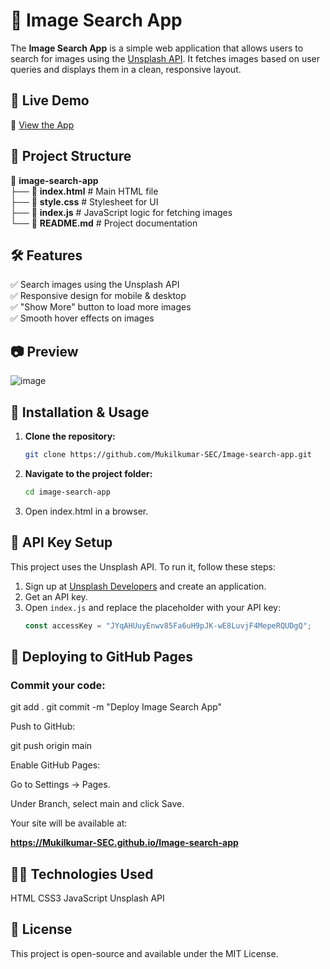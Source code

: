 # 📸 Image Search App

The **Image Search App** is a simple web application that allows users to search for images using the [Unsplash API](https://unsplash.com/developers). It fetches images based on user queries and displays them in a clean, responsive layout.

## 🚀 Live Demo
🔗 [View the App](https://Mukilkumar-SEC.github.io/Image-search-app)

## 📂 Project Structure

📂 **image-search-app**  
├── 📄 **index.html** # Main HTML file  
├── 🎨 **style.css** # Stylesheet for UI  
├── 📜 **index.js** # JavaScript logic for fetching images  
└── 📖 **README.md** # Project documentation  



## 🛠 Features
✅ Search images using the Unsplash API  
✅ Responsive design for mobile & desktop  
✅ "Show More" button to load more images  
✅ Smooth hover effects on images  

## 📷 Preview
![image](https://github.com/user-attachments/assets/4cc932bd-8aa7-42ad-a386-58f30563c6b7)


## 🔧 Installation & Usage
1. **Clone the repository:**
   ```sh
   git clone https://github.com/Mukilkumar-SEC/Image-search-app.git
2. **Navigate to the project folder:**
    ```bash
   cd image-search-app

3. Open index.html in a browser.

## 🔑 API Key Setup

This project uses the Unsplash API. To run it, follow these steps:

1. Sign up at [Unsplash Developers](https://unsplash.com/developers) and create an application.
2. Get an API key.
3. Open `index.js` and replace the placeholder with your API key:
   ```js
   const accessKey = "JYqAHUuyEnwv85Fa6uH9pJK-wE8LuvjF4MepeRQUDgQ";

## 🚀 Deploying to GitHub Pages

### Commit your code:

git add .
git commit -m "Deploy Image Search App"

Push to GitHub:

git push origin main

Enable GitHub Pages:

Go to Settings → Pages.

Under Branch, select main and click Save.

Your site will be available at:

**https://Mukilkumar-SEC.github.io/Image-search-app**
## 👨‍💻 Technologies Used
HTML
CSS3
JavaScript
Unsplash API
## 📜 License
This project is open-source and available under the MIT License.
